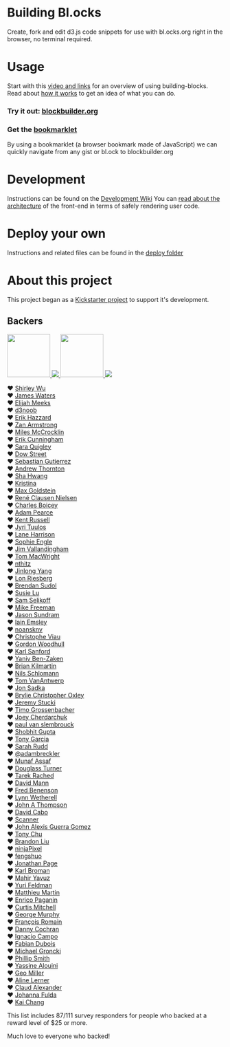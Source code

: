 # Building Bl.ocks
Create, fork and edit d3.js code snippets for use with bl.ocks.org right in the browser, no terminal required.

# Usage
Start with this [video and links](http://bl.ocks.org/enjalot/1b26ceafaf49848a111b) for an overview of using building-blocks.  
Read about [how it works](https://github.com/enjalot/building-blocks/wiki/How-it-works) to get an idea of what you can do.  

### Try it out: [blockbuilder.org](http://blockbuilder.org)

### Get the [bookmarklet](http://bl.ocks.org/enjalot/c0e1634fb919c37575b8)

By using a bookmarklet (a browser bookmark made of JavaScript) we can quickly navigate from any gist or bl.ock to blockbuilder.org

# Development
Instructions can be found on the [Development Wiki](https://github.com/enjalot/building-blocks/wiki/Development#development)
You can [read about the architecture](https://medium.com/@enjalot/architecting-a-sandbox-97b211937911) of the front-end in terms of safely rendering user code.

# Deploy your own
Instructions and related files can be found in the [deploy folder](https://github.com/enjalot/building-blocks/tree/master/deploy)

# About this project
This project began as a [Kickstarter project](https://www.kickstarter.com/projects/1058500513/building-blocks-0) to support it's development.

## Backers

<a href="https://frontendmasters.com/courses/interactive-data-visualization-d3-js/">
<img src="https://s3-us-west-2.amazonaws.com/building-blocks/logos/FrontendMastersLogo.svg" height=100px>
</a>  

<a href="http://barquin.com">
<img src="https://s3-us-west-2.amazonaws.com/building-blocks/logos/barquin.png"></img>
</a>


<a href="http://slalom.com">
<img src="https://s3-us-west-2.amazonaws.com/building-blocks/logos/slalom-logo-blue-RGB.png" height="100px"></img>
</a>

<a href="http://qrcode.kaywa.com">
<img src="https://s3-us-west-2.amazonaws.com/building-blocks/logos/kaywa.png" ></img>
</a>

♥ [Shirley Wu](https://twitter.com/shirleyxywu)  
♥ [James Waters](https://twitter.com/jamescwaters)  
♥ [Elijah Meeks](http://elijahmeeks.com/)  
♥ [d3noob](http://www.d3noob.org/)  
♥ [Erik Hazzard](http://vasir.net)  
♥ [Zan Armstrong](http://blog.zanarmstrong.com/about/)  
♥ [Miles McCrocklin](https://twitter.com/milr0c)  
♥ [Erik Cunningham](https://twitter.com/trinary)  
♥ [Sara Quigley](http://bl.ocks.org/saraquigley)  
♥ [Dow Street](http://ramble.io)  
♥ [Sebastian Gutierrez](https://www.dashingd3js.com)  
♥ [Andrew Thornton](http://encodingpixels.com)  
♥ [Sha Hwang](http://postarchitectural.com)  
♥ [Kristina](https://twitter.com/gelicia)  
♥ [Max Goldstein](https://twitter.com/maxgoldst)  
♥ [René Clausen Nielsen](https://twitter.com/ReneCNielsen)  
♥ [Charles Boicey](https://twitter.com/N2InformaticsRN)  
♥ [Adam Pearce](roadtolarissa.com)  
♥ [Kent Russell](https://twitter.com/timelyportfolio)  
♥ [Jyri Tuulos](http://jyri.codes)  
♥ [Lane Harrison](https://twitter.com/laneharrison)  
♥ [Sophie Engle](https://twitter.com/sjengle)  
♥ [Jim Vallandingham](http://Vallandingham.me)  
♥ [Tom MacWright](http://macwright.org/)  
♥ [nthitz](https://uwba.org/Donate)  
♥ [Jinlong Yang](https://twitter.com/jinlongyang)  
♥ [Lon Riesberg](http://www.lonriesberg.com/)  
♥ [Brendan Sudol](http://www.brendansudol.com)  
♥ [Susie Lu](http://www.susielu.com)  
♥ [Sam Selikoff](https://twitter.com/samselikoff)  
♥ [Mike Freeman](http://mfviz.com)  
♥ [Jason Sundram](https://twitter.com/jsundram)  
♥ [Iain Emsley](http://www.austgate.co.uk)  
♥ [noansknv](http://www.noansknv.io)  
♥ [Christophe Viau](https://twitter.com/d3visualization)  
♥ [Gordon Woodhull](https://github.com/gordonwoodhull)  
♥ [Karl Sanford](https://twitter.com/krsanford)  
♥ [Yaniv Ben-Zaken](http://yaniv.bz)  
♥ [Brian Kilmartin](https://twitter.com/BKilmartinIT)  
♥ [Nils Schlomann](https://github.com/roundrobin)  
♥ [Tom VanAntwerp](http://tomvanantwerp.com)  
♥ [Jon Sadka](http://jonsadka.com)  
♥ [Brylie Christopher Oxley](https://openhatch.org/people/brylie/)  
♥ [Jeremy Stucki](https://twitter.com/herrstucki)  
♥ [Timo Grossenbacher](http://twitter.com/grssnbchr)  
♥ [Joey Cherdarchuk](https://twitter.com/cherdarchuk)  
♥ [paul van slembrouck](http://www.sketchflow.com/)  
♥ [Shobhit Gupta](https://github.com/shobhitg)  
♥ [Tony Garcia](https://twitter.com/tonyrgarcia)  
♥ [Sarah Rudd](https://twitter.com/onfooty)  
♥ [@adambreckler](http://twitter.com/adambreckler)  
♥ [Munaf Assaf](http://www.munafassaf.com)  
♥ [Douglass Turner](http://bit.ly/15iIaY3)  
♥ [Tarek Rached](http://tarekrached.com/)  
♥ [David Mann](https://twitter.com/ba6dotus)  
♥ [Fred Benenson](http://fredbenenson.com/)  
♥ [Lynn Wetherell](https://twitter.com/SkiWether)  
♥ [John A Thompson](https://twitter.com/jarthurthompson)  
♥ [David Cabo](https://twitter.com/dcabo)  
♥ [Scanner](https://www.apricot.com/~scanner)  
♥ [John Alexis Guerra Gomez](http://johnguerra.co)  
♥ [Tony Chu](http://twitter.com/tonyhschu)  
♥ [Brandon Liu](http://twitter.com/bdon)  
♥ [ninjaPixel](http://ninjapixel.io/)  
♥ [fengshuo](http://fengshuo.co/)  
♥ [Jonathan Page](http://economistry.com/)  
♥ [Karl Broman](http://kbroman.org)  
♥ [Mahir Yavuz](http://mahir.nyc)  
♥ [Yuri Feldman](twitter.com/arrayjam)  
♥ [Matthieu Martin](http://matthieu-martin.com)  
♥ [Enrico Paganin](https://www.facebook.com/draco.paganin)  
♥ [Curtis Mitchell](https://twitter.com/Curt_Mitch)  
♥ [George Murphy](twitter.com/georgelmurphy)  
♥ [François Romain](http://twitter.com/francoisromain)  
♥ [Danny Cochran](dcochran.com)  
♥ [Ignacio Campo](https://es.linkedin.com/pub/ignacio-campo/25/4b2/b4)  
♥ [Fabian Dubois](https://twitter.com/fabian_dubois)  
♥ [Michael Groncki](http://www.michael-groncki.com)  
♥ [Phillip Smith](http://phillipadsmith.com/)  
♥ [Yassine Alouini](https://www.quora.com/Yassine-Alouini)  
♥ [Geo Miller](https://twitter.com/storesyntax)  
♥ [Aline Lerner](https://twitter.com/alinelernerLLC)  
♥ [Claud Alexander](https://twitter.com/Claud_Alexander)  
♥ [Johanna Fulda](https://twitter.com/jofu_)  
♥ [Kai Chang](http://bl.ocks.org/syntagmatic)  


This list includes 87/111 survey responders for people who backed at a reward level of $25 or more.

Much love to everyone who backed!
